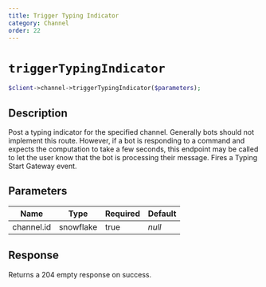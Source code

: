 ```yaml
---
title: Trigger Typing Indicator
category: Channel
order: 22
---
```


# `triggerTypingIndicator`

```php
$client->channel->triggerTypingIndicator($parameters);
```

## Description

Post a typing indicator for the specified channel. Generally bots should not implement this route. However, if a bot is responding to a command and expects the computation to take a few seconds, this endpoint may be called to let the user know that the bot is processing their message.  Fires a Typing Start Gateway event.

## Parameters


Name | Type | Required | Default
--- | --- | --- | ---
channel.id | snowflake | true | *null*

## Response

Returns a 204 empty response on success.

